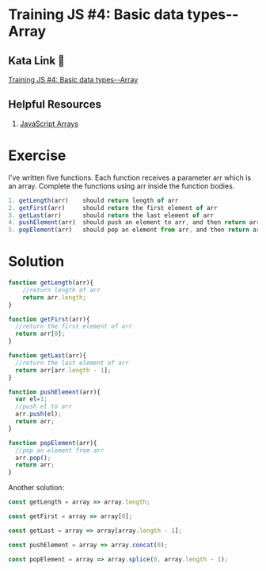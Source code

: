 # Training JS #4: Basic data types--Array

## Kata Link 🥋

[Training JS #4: Basic data types--Array](https://www.codewars.com/kata/571effabb625ed9b0600107a/train/javascript)

## Helpful Resources

1. [JavaScript Arrays](https://www.w3schools.com/js/js_arrays.asp)

# Exercise
I've written five functions. Each function receives a parameter arr which is an array. Complete the functions using arr inside the function bodies.

```js
1. getLength(arr)    should return length of arr
2. getFirst(arr)     should return the first element of arr
3. getLast(arr)      should return the last element of arr
4. pushElement(arr)  should push an element to arr, and then return arr
5. popElement(arr)   should pop an element from arr, and then return arr

```

# Solution

```js
function getLength(arr){
    //return length of arr
    return arr.length;
}

function getFirst(arr){
  //return the first element of arr
  return arr[0];
}

function getLast(arr){
  //return the last element of arr
  return arr[arr.length - 1];
}

function pushElement(arr){
  var el=1;
  //push el to arr
  arr.push(el);
  return arr;
}

function popElement(arr){
  //pop an element from arr
  arr.pop();
  return arr;
}
```
Another solution:
```js
const getLength = array => array.length;

const getFirst = array => array[0];

const getLast = array => array[array.length - 1];

const pushElement = array => array.concat(0);

const popElement = array => array.splice(0, array.length - 1);
```